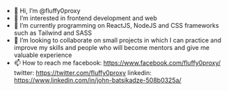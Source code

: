 - 👋 Hi, I’m @fluffy0proxy
- 👀 I’m interested in frontend development and web
- 🌱 I’m currently programming on ReactJS, NodeJS and CSS frameworks such as Tailwind and SASS
- 💞️ I’m looking to collaborate on small projects in which I can practice and improve my skills and people who will become mentors and give me valuable experience
- 📫 How to reach me facebook: https://www.facebook.com/fluffy0proxy/ twitter: https://twitter.com/fluffy0proxy linkedin: https://www.linkedin.com/in/john-batsikadze-508b0325a/
<!---
fluffy0proxy/fluffy0proxy is a ✨ special ✨ repository because its `README.md` (this file) appears on your GitHub profile.
You can click the Preview link to take a look at your changes.
--->
